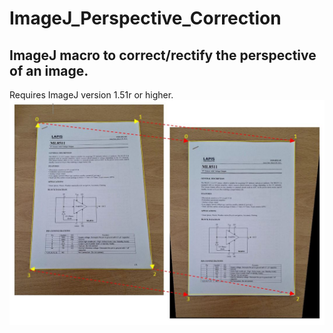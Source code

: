 # ImageJ_Perspective_Correction
## ImageJ macro to correct/rectify the perspective of an image.

Requires ImageJ version 1.51r  or higher.
![Correcting perspective process](https://github.com/MOL57/ImageJ_Perspective_Correction/blob/main/images/fig1.JPG)
